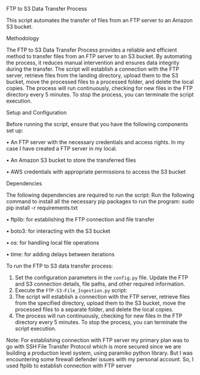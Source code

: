 FTP to S3 Data Transfer Process

This script automates the transfer of files from an FTP server to an Amazon S3 bucket.

Methodology 

The FTP to S3 Data Transfer Process provides a reliable and efficient method to transfer files from an FTP server to an S3 bucket. By automating the process, it reduces manual intervention and ensures data integrity during the transfer.
The script will establish a connection with the FTP server, retrieve files from the landing directory, upload them to the S3 bucket, move the processed files to a processed folder, and delete the local copies.
 The process will run continuously, checking for new files in the FTP directory every 5 minutes. To stop the process, you can terminate the script execution.

 Setup and Configuration

Before running the script, ensure that you have the following components set up:

•	An FTP server with the necessary credentials and access rights. In my case I have created a FTP server in my local.

•	An Amazon S3 bucket to store the transferred files

•	AWS credentials with appropriate permissions to access the S3 bucket

Dependencies

The following dependencies are required to run the script:
Run the following command to install all the necessary pip packages to run the program: sudo pip install -r requirements.txt

•	ftplib: for establishing the FTP connection and file transfer 

•	boto3: for interacting with the S3 bucket

•	os: for handling local file operations

•	time: for adding delays between iterations




To run the FTP to S3 data transfer process:

1. Set the configuration parameters in the `config.py` file. Update the FTP and S3 connection details, file paths, and other required information.
2. Execute the `FTP-S3-File_Ingestion.py` script:
3. The script will establish a connection with the FTP server, retrieve files from the specified directory, upload them to the S3 bucket, move the processed files to a separate folder, and delete the local copies.
4. The process will run continuously, checking for new files in the FTP directory every 5 minutes. To stop the process, you can terminate the script execution.


Note: For establishing connection with FTP server my primary plan was to go with SSH File Transfer Protocol which is more secured since we are building a production level system, using paramiko python library. 
But I was encountering some firewall defender issues with my personal account. So, I used ftplib to establish connection with FTP server

